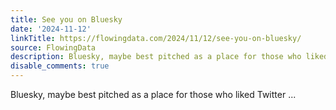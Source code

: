 ```yaml
---
title: See you on Bluesky
date: '2024-11-12'
linkTitle: https://flowingdata.com/2024/11/12/see-you-on-bluesky/
source: FlowingData
description: Bluesky, maybe best pitched as a place for those who liked Twitter ...
disable_comments: true
---
```

Bluesky, maybe best pitched as a place for those who liked Twitter ...